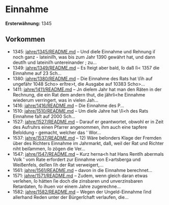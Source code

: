 # Einnahme

**Ersterwähnung:** 1345

## Vorkommen
- 1345: [jahre/1345/README.md](../jahre/1345/README.md) – Und dieſe Einnahme und Rehnung iſ noch ganz -
lateiniſh, was bis zum Jahr 1390 gewährt hat, und dann
deutſh und lateiniſh untereinander ; zu...
- 1349: [jahre/1349/README.md](../jahre/1349/README.md) – Es ſteigt aber bald,
ſo daß ſi< 1357 die Einnahme auf 23 Sch...
- 1380: [jahre/1380/README.md](../jahre/1380/README.md) – Die Einnahme des Rats hat \ſih auf ungefähr 1048
Scho> erſtre>t, die Ausgabe auf 10383 Scho>...
- 1411: [jahre/1411/README.md](../jahre/1411/README.md) – Jn dieſem Jahr hat man den Räten in der Rechnung,
die ein Rat dem andern thut, die jährli<he Einnahme
wiederum verringert, was in vielen Jah...
- 1416: [jahre/1416/README.md](../jahre/1416/README.md) – Die Einnahme des P...
- 1510: [jahre/1510/README.md](../jahre/1510/README.md) – Um dieſe Jahre hat \ſi<h des Rats Einnahme faſt auf
2000 Sch...
- 1527: [jahre/1527/README.md](../jahre/1527/README.md) – Darauf er geantwortet,
obwohl er in Zeit des Aufruhrs einen Pfarrer angenommen,
ihm auch eine tapfere Beſoldung - gemacht, welcher das '
Wor...
- 1537: [jahre/1537/README.md](../jahre/1537/README.md) – 12) Wäre beſonders Klage der Fremden über des
Richters Einnahme im Jahrmarkt, daß, weil der Rat und
Richter niht beiſammen, ſo zögen die Ver...
- 1547: [jahre/1547/README.md](../jahre/1547/README.md) – Kurz herna<h hat Hans Rentſh abermals Volk '
vom Rate erfordert zur Einnahme von E>artsberga und
Weißenfels, deſſen ſih der Rat verweigert,...
- 1561: [jahre/1561/README.md](../jahre/1561/README.md) – davon in
die Einnahme berechnet...
- 1571: [jahre/1571/README.md](../jahre/1571/README.md) – Zudem, wenn gleich daran etwas verſehen, ſo hätten ſie
doch die zinsbaren und unverzinsbaren Retardaten, fo ihuen
vor einem Jahre zugerechne...
- 1582: [jahre/1582/README.md](../jahre/1582/README.md) – Wegen der Ungeld-Einnahme ſind allerhand Reden
unter der Bürgerſchaft verlaufen, die...
